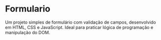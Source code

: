 # Formulario 
 Um projeto simples de formulário com validação de campos, desenvolvido em HTML, CSS e JavaScript. Ideal para praticar lógica de programação e manipulação do DOM.
